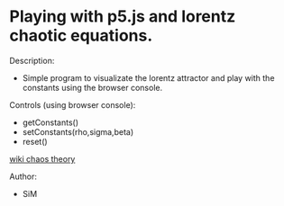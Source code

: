 # Playing with p5.js and lorentz chaotic equations.

Description:
* Simple program to visualizate the lorentz attractor and play with the constants using the browser console.

Controls (using browser console):
* getConstants()
* setConstants(rho,sigma,beta)
* reset()

[wiki chaos theory](https://en.wikipedia.org/wiki/Chaos_theory)

Author:
* SiM

